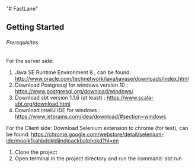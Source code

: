 "# FastLane" 

## Getting Started

###### Prerequisites

For the server side:
1. Java SE Runtime Environment 8 , can be found: http://www.oracle.com/technetwork/java/javase/downloads/index.html
2. Download Postgresql for windows version 10 : https://www.postgresql.org/download/windows/
3. Download sbt version 1.1.6 (at least) : https://www.scala-sbt.org/download.html
4. Download InteliJ IDE for windows : https://www.jetbrains.com/idea/download/#section=windows

For the Client side:
Download Selenium extension to chrome (for test), can be found: https://chrome.google.com/webstore/detail/selenium-ide/mooikfkahbdckldjjndioackbalphokd?hl=en


1. Clone the project
2. Open terminal in the project directory and run the command: sbt run
